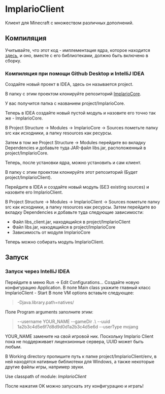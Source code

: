 # ImplarioClient
Клиент для Minecraft с множеством различных дополнений.

## Компиляция
Учитывайте, что этот код - имплементация ядра, которое находится [здесь](https://github.com/ImplarioCore), и оно, вместе с его библиотеками, должно быть включено в сборку.

### Компиляция при помощи Github Desktop и IntelliJ IDEA
Создайте новый проект в IDEA, здесь он называется project.

В папку с этим проектом клонируйте репозиторий [ImplarioCore](https://github.com/ImplarioCore).

У вас получится папка с названием project/ImplarioCore.

Теперь в IDEA создайте новый пустой модуль и назовите его точно так же - ImplarioCore.

В Project Structure -> Modules -> ImplarioCore -> Sources пометьте папку src как исходники, а папку resources как ресурсы. 

Затем в том же Project Structure -> Modules перейдите во вкладку Dependencies и добавьте туда JAR-файл libs.jar, расположенный в project/ImplarioCore.


Теперь, после установки ядра, можно установить и сам клиент.

В папку с этим проектом клонируйте этот репозиторий (Будет project/ImplarioClient).

Перейдите в IDEA и создайте новый модуль (БЕЗ existing sources) и назовите его ImplarioClient.

В Project Structure -> Modules -> ImplarioClient -> Sources пометьте папку src как исходники, а папку resources как ресурсы. Затем перейдите во вкладку Dependencies и добавьте туда следующие зависимости:
* Файл libs_client.jar, находящийся в project/ImplarioClient
* Файл libs.jar, находящийся в project/ImplarioCore
* Зависимость от модуля ImplarioCore

Теперь можно собирать модуль ImplarioClient.


## Запуск
### Запуск через IntelliJ IDEA
Перейдите в меню Run -> Edit Configurations...
Создайте новую конфигурацию Application.
В поле Main class укажите главный класс ImplarioClient - Start
В поле VM options вставьте следующее:
> -Djava.library.path=natives/ 

Поле Program arguments заполните этим:
> --username YOUR_NAME --gameDir .\ --uuid 1a2b3c4d5e6f7d8d9d0d1a2b3c4d5e6d --userType mojang

YOUR_NAME замените на свой игровой ник.
Поскольку Implario Client пока не поддерживает лицензионные сервера, UUID может быть любым.

В Working directory пропишите путь к папке project/ImplarioClient/env, в ней находятся нативные библиотеки для Windows, а также некоторые другие файлы игры, например звуки.

Use classpath of module: *ImplarioClient*

После нажатия OK можно запускать эту конфигурацию и играть!
